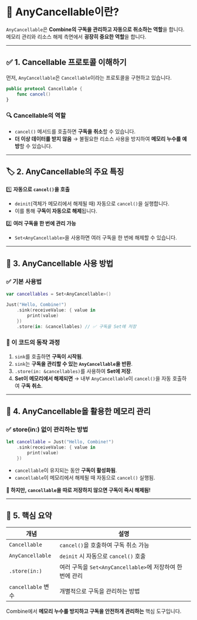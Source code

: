 
# 🚀 AnyCancellable이란?

`AnyCancellable`은 **Combine의 구독을 관리하고 자동으로 취소하는 역할**을 합니다.  
메모리 관리와 리소스 해제 측면에서 **굉장히 중요한 역할**을 합니다.

---

## ✅ 1. Cancellable 프로토콜 이해하기

먼저, `AnyCancellable`은 `Cancellable`이라는 프로토콜을 구현하고 있습니다.

```swift
public protocol Cancellable {
    func cancel()
}
```

### 🔍 Cancellable의 역할
- `cancel()` 메서드를 호출하면 **구독을 취소**할 수 있습니다.
- **더 이상 데이터를 받지 않음** → 불필요한 리소스 사용을 방지하여 **메모리 누수를 예방**할 수 있습니다.

---

## 🏷️ 2. AnyCancellable의 주요 특징

1️⃣ **자동으로 `cancel()`을 호출**  
   - `deinit`(객체가 메모리에서 해제될 때) 자동으로 `cancel()`을 실행합니다.  
   - 이를 통해 **구독이 자동으로 해제**됩니다.

2️⃣ **여러 구독을 한 번에 관리 가능**  
   - `Set<AnyCancellable>`을 사용하면 여러 구독을 한 번에 해제할 수 있습니다.

---

## 🔨 3. AnyCancellable 사용 방법

### ✅ 기본 사용법
```swift
var cancellables = Set<AnyCancellable>()

Just("Hello, Combine!")
    .sink(receiveValue: { value in
        print(value)
    })
    .store(in: &cancellables) // ✅ 구독을 Set에 저장
```

### 📌 이 코드의 동작 과정
1. `sink`를 호출하면 **구독이 시작됨**.
2. `sink`는 **구독을 관리할 수 있는 `AnyCancellable`을 반환**.
3. `.store(in: &cancellables)`를 사용하여 **Set에 저장**.
4. **Set이 메모리에서 해제되면** → 내부 `AnyCancellable`이 `cancel()`을 자동 호출하여 **구독 취소**.

---

## 📌 4. AnyCancellable을 활용한 메모리 관리

### ✅ store(in:) 없이 관리하는 방법
```swift
let cancellable = Just("Hello, Combine!")
    .sink(receiveValue: { value in
        print(value)
    })
```
- `cancellable`이 유지되는 동안 **구독이 활성화됨**.
- `cancellable`이 메모리에서 해제될 때 자동으로 `cancel()` 실행됨.

**🚨 하지만, `cancellable`을 따로 저장하지 않으면 구독이 즉시 해제됨!**

---

## 🏁 5. 핵심 요약

| 개념              | 설명 |
|-----------------|--------------------------------|
| `Cancellable`  | `cancel()`을 호출하여 구독 취소 가능 |
| `AnyCancellable` | `deinit` 시 자동으로 `cancel()` 호출 |
| `.store(in:)`   | 여러 구독을 `Set<AnyCancellable>`에 저장하여 한 번에 관리 |
| `cancellable` 변수 | 개별적으로 구독을 관리하는 방법 |

Combine에서 **메모리 누수를 방지하고 구독을 안전하게 관리하는** 핵심 도구입니다.  


